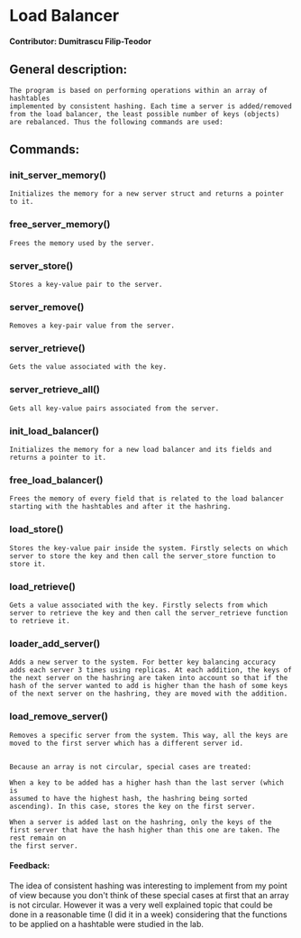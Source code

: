 # Load Balancer

#### Contributor: Dumitrascu Filip-Teodor

## General description:

    The program is based on performing operations within an array of hashtables
    implemented by consistent hashing. Each time a server is added/removed from the load balancer, the least possible number of keys (objects) are rebalanced. Thus the following commands are used: 

## Commands: 

### init_server_memory() 
    Initializes the memory for a new server struct and returns a pointer to it.

### free_server_memory()
    Frees the memory used by the server.

### server_store() 
    Stores a key-value pair to the server.

### server_remove() 
    Removes a key-pair value from the server.

### server_retrieve() 
    Gets the value associated with the key.

### server_retrieve_all() 
    Gets all key-value pairs associated from the server.

### init_load_balancer()
    Initializes the memory for a new load balancer and its fields and returns a pointer to it.

### free_load_balancer()
    Frees the memory of every field that is related to the load balancer starting with the hashtables and after it the hashring.

### load_store()
    Stores the key-value pair inside the system. Firstly selects on which server to store the key and then call the server_store function to store it.

### load_retrieve() 
    Gets a value associated with the key. Firstly selects from which server to retrieve the key and then call the server_retrieve function to retrieve it.

### loader_add_server() 
    Adds a new server to the system. For better key balancing accuracy adds each server 3 times using replicas. At each addition, the keys of the next server on the hashring are taken into account so that if the hash of the server wanted to add is higher than the hash of some keys of the next server on the hashring, they are moved with the addition.

### load_remove_server() 
    Removes a specific server from the system. This way, all the keys are moved to the first server which has a different server id.
    
    
    Because an array is not circular, special cases are treated:

    When a key to be added has a higher hash than the last server (which is
    assumed to have the highest hash, the hashring being sorted ascending). In this case, stores the key on the first server.
    
    When a server is added last on the hashring, only the keys of the first server that have the hash higher than this one are taken. The rest remain on
    the first server.

#### Feedback:

The idea of consistent hashing was interesting to implement from my point
of view because you don't think of these special cases at first that an array
is not circular. However it was a very well explained topic that could be done
in a reasonable time (I did it in a week) considering that the functions to be
applied on a hashtable were studied in the lab.
